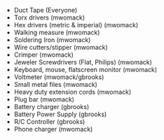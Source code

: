 * Duct Tape (Everyone)
* Torx drivers (mwomack)
* Hex drivers (metric & imperial) (mwomack)
* Walking measure (mwomack)
* Soldering Iron (mwomack)
* Wire cutters/stipper (mwomack)
* Crimper (mwomack)
* Jeweler Screwdrivers (Flat, Philips) (mwomack)
* Keyboard, mouse, flatscreen monitor (mwomack)
* Voltmeter (mwomack/gbrooks)
* Small metal files (mwomack)
* Heavy duty extension cords (mwomack)
* Plug bar (mwomack)
* Battery charger (gbrooks)
* Battery Power Supply (gbrooks)
* R/C Controller (gbrooks)
* Phone charger (mwomack)
